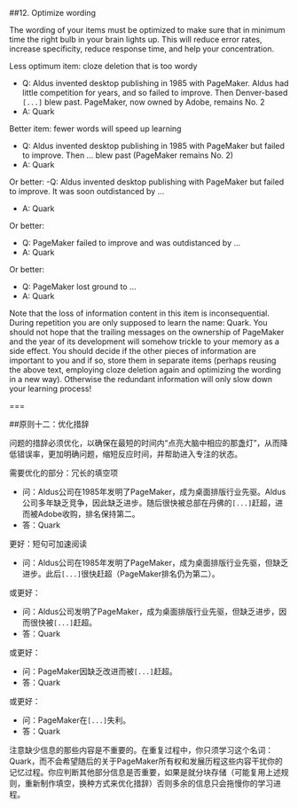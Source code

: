 ##12. Optimize wording

The wording of your items must be optimized to make sure that in minimum time the right bulb in your brain lights up. This will reduce error rates, increase specificity, reduce response time, and help your concentration.

Less optimum item: cloze deletion that is too wordy
- Q: Aldus invented desktop publishing in 1985 with PageMaker. Aldus had little competition for years, and so failed to improve. Then Denver-based `[...]` blew past. PageMaker, now owned by Adobe, remains No. 2
- A: Quark

Better item: fewer words will speed up learning

- Q: Aldus invented desktop publishing in 1985 with PageMaker but failed to improve. Then ... blew past (PageMaker remains No. 2)
- A: Quark

Or better:
-Q: Aldus invented desktop publishing with PageMaker but failed to improve. It was soon outdistanced by ... 
- A: Quark

Or better:

- Q: PageMaker failed to improve and was outdistanced by ... 
- A: Quark

Or better:

- Q: PageMaker lost ground to ... 
- A: Quark

Note that the loss of information content in this item is inconsequential. During repetition you are only supposed to learn the name: Quark. You should not hope that the trailing messages on the ownership of PageMaker and the year of its development will somehow trickle to your memory as a side effect. You should decide if the other pieces of information are important to you and if so, store them in separate items (perhaps reusing the above text, employing cloze deletion again and optimizing the wording in a new way). Otherwise the redundant information will only slow down your learning process!

===

##原则十二：优化措辞

问题的措辞必须优化，以确保在最短的时间内“点亮大脑中相应的那盏灯”，从而降低错误率，更加明确问题，缩短反应时间，并帮助进入专注的状态。

需要优化的部分：冗长的填空项

- 问：Aldus公司在1985年发明了PageMaker，成为桌面排版行业先驱。Aldus公司多年缺乏竞争，因此缺乏进步。随后很快被总部在丹佛的`[...]`赶超，进而被Adobe收购，排名保持第二。
- 答：Quark

更好：短句可加速阅读

- 问：Aldus公司在1985年发明了PageMaker，成为桌面排版行业先驱，但缺乏进步。此后`[...]`很快赶超（PageMaker排名仍为第二）。

或更好：

- 问：Aldus公司发明了PageMaker，成为桌面排版行业先驱，但缺乏进步，因而很快被`[...]`赶超。
- 答：Quark

或更好：

- 问：PageMaker因缺乏改进而被`[...]`赶超。
- 答：Quark

或更好：

- 问：PageMaker在`[...]`失利。
- 答：Quark

注意缺少信息的那些内容是不重要的。在重复过程中，你只须学习这个名词：Quark，而不会希望随后的关于PageMaker所有权和发展历程这些内容干扰你的记忆过程。你应判断其他部分信息是否重要，如果是就分块存储（可能复用上述规则，重新制作填空，换种方式来优化措辞）否则多余的信息只会拖慢你的学习进程。
